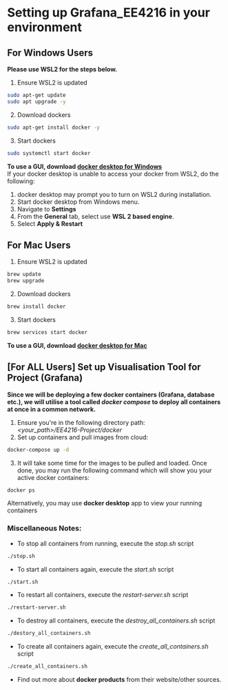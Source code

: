 # Setting up Grafana_EE4216 in your environment
## For Windows Users
**Please use WSL2 for the steps below.**<br>
1. Ensure WSL2 is updated
```bash
sudo apt-get update
sudo apt upgrade -y
```
2. Download dockers
```bash
sudo apt-get install docker -y
```
3. Start dockers
```bash
sudo systemctl start docker
```
**To use a GUI, download [docker desktop for Windows](https://www.docker.com/products/docker-desktop/)**<br>
If your docker desktop is unable to access your docker from WSL2, do the following:
1. docker desktop may prompt you to turn on WSL2 during installation.
2. Start docker desktop from Windows menu.
3. Navigate to **Settings**
4. From the **General** tab, select use **WSL 2 based engine**.
5. Select **Apply & Restart**
## For Mac Users
1. Ensure WSL2 is updated
```bash
brew update
brew upgrade
```
2. Download dockers
```bash
brew install docker
```
3. Start dockers
```bash
brew services start docker
```
**To use a GUI, download [docker desktop for Mac](https://www.docker.com/products/docker-desktop/)**<br>
## [For ALL Users] Set up Visualisation Tool for Project (Grafana)
**Since we will be deploying a few docker containers (Grafana, database etc.), we will utilise a tool called *docker compose* to deploy all containers at once in a common network.**<br>
1. Ensure you're in the following directory path:<br>
*<your_path>/EE4216-Project/docker*
2. Set up containers and pull images from cloud:
```bash
docker-compose up -d
```
3. It will take some time for the images to be pulled and loaded. Once done, you may run the following command which will show you your active docker containers:
```bash
docker ps
```
Alternatively, you may use **docker desktop** app to view your running containers
### Miscellaneous Notes:
- To stop all containers from running, execute the *stop.sh* script
```bash
./stop.sh
```
- To start all containers again, execute the *start.sh* script
```bash
./start.sh
```
- To restart all containers, execute the *restart-server.sh* script
```bash
./restart-server.sh
```
- To destroy all containers, execute the *destroy_all_containers.sh* script
```bash
./destory_all_containers.sh
```
- To create all containers again, execute the *create_all_containers.sh* script
```bash
./create_all_containers.sh
```
- Find out more about **docker products** from their website/other sources.